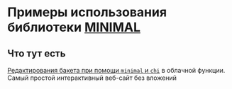 # Примеры использования библиотеки [MINIMAL](https://github.com/thefrol/minimal)

## Что тут есть

[Редактирования бакета при помощи `minimal` и `chi`](/serverless/bucket-editor/) в облачной функции. Самый простой интерактивный веб-сайт без вложений